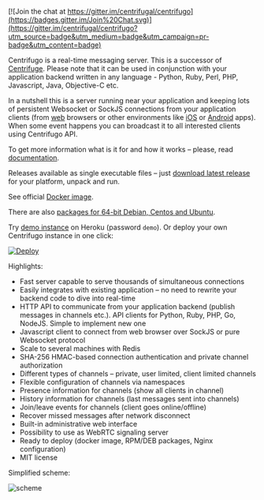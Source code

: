 [![Join the chat at https://gitter.im/centrifugal/centrifugo](https://badges.gitter.im/Join%20Chat.svg)](https://gitter.im/centrifugal/centrifugo?utm_source=badge&utm_medium=badge&utm_campaign=pr-badge&utm_content=badge)

Centrifugo is a real-time messaging server. This is a successor of 
[Centrifuge](https://github.com/centrifugal/centrifuge). Please note that it can be used in conjunction with your application backend written in any language - Python, Ruby, Perl, PHP, Javascript, Java, Objective-C etc.

In a nutshell this is a server running near your application and keeping lots of persistent Websocket or SockJS connections from your application clients (from [web](https://github.com/centrifugal/centrifuge-js) browsers or other environments like [iOS](https://github.com/centrifugal/centrifuge-ios) or [Android](https://github.com/centrifugal/centrifuge-android) apps). When some event happens you can broadcast it to all interested clients using Centrifugo API.

To get more information what is it for and how it works – please, read 
[documentation](http://fzambia.gitbooks.io/centrifugal/content/).

Releases available as single executable files – just [download latest release](https://github.com/centrifugal/centrifugo/releases) for your platform, unpack and run.

See official [Docker image](https://hub.docker.com/r/centrifugo/centrifugo/).

There are also [packages for 64-bit Debian, Centos and Ubuntu](https://packagecloud.io/FZambia/centrifugo).

Try [demo instance](https://centrifugo.herokuapp.com/) on Heroku (password `demo`). Or deploy your own Centrifugo instance in one click:

[![Deploy](https://www.herokucdn.com/deploy/button.png)](https://heroku.com/deploy?template=https://github.com/centrifugal/centrifugo)

Highlights:
* Fast server capable to serve thousands of simultaneous connections
* Easily integrates with existing application – no need to rewrite your backend code to dive into real-time
* HTTP API to communicate from your application backend (publish messages in channels etc.). API clients for Python, Ruby, PHP, Go, NodeJS. Simple to implement new one
* Javascript client to connect from web browser over SockJS or pure Websocket protocol
* Scale to several machines with Redis
* SHA-256 HMAC-based connection authentication and private channel authorization
* Different types of channels – private, user limited, client limited channels
* Flexible configuration of channels via namespaces
* Presence information for channels (show all clients in channel)
* History information for channels (last messages sent into channels)
* Join/leave events for channels (client goes online/offline)
* Recover missed messages after network disconnect
* Built-in administrative web interface
* Possibility to use as WebRTC signaling server
* Ready to deploy (docker image, RPM/DEB packages, Nginx configuration)
* MIT license

Simplified scheme:

![scheme](https://raw.githubusercontent.com/centrifugal/documentation/master/assets/images/scheme.png)
